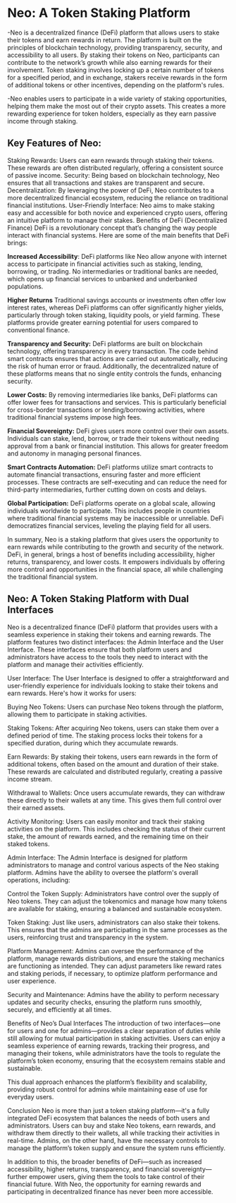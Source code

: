 # Neo: A Token Staking Platform

-Neo is a decentralized finance (DeFi) platform that allows users to stake their tokens and earn rewards in return. The platform is built on the principles of blockchain technology, providing transparency, security, and accessibility to all users. By staking their tokens on Neo, participants can contribute to the network’s growth while also earning rewards for their involvement. Token staking involves locking up a certain number of tokens for a specified period, and in exchange, stakers receive rewards in the form of additional tokens or other incentives, depending on the platform's rules.

-Neo enables users to participate in a wide variety of staking opportunities, helping them make the most out of their crypto assets. This creates a more rewarding experience for token holders, especially as they earn passive income through staking.

## Key Features of Neo:
Staking Rewards: Users can earn rewards through staking their tokens. These rewards are often distributed regularly, offering a consistent source of passive income.
Security: Being based on blockchain technology, Neo ensures that all transactions and stakes are transparent and secure.
Decentralization: By leveraging the power of DeFi, Neo contributes to a more decentralized financial ecosystem, reducing the reliance on traditional financial institutions.
User-Friendly Interface: Neo aims to make staking easy and accessible for both novice and experienced crypto users, offering an intuitive platform to manage their stakes.
Benefits of DeFi (Decentralized Finance)
DeFi is a revolutionary concept that’s changing the way people interact with financial systems. Here are some of the main benefits that DeFi brings:

**Increased Accessibility**: DeFi platforms like Neo allow anyone with internet access to participate in financial activities such as staking, lending, borrowing, or trading. No intermediaries or traditional banks are needed, which opens up financial services to unbanked and underbanked populations.

**Higher Returns** Traditional savings accounts or investments often offer low interest rates, whereas DeFi platforms can offer significantly higher yields, particularly through token staking, liquidity pools, or yield farming. These platforms provide greater earning potential for users compared to conventional finance.

**Transparency and Security:** DeFi platforms are built on blockchain technology, offering transparency in every transaction. The code behind smart contracts ensures that actions are carried out automatically, reducing the risk of human error or fraud. Additionally, the decentralized nature of these platforms means that no single entity controls the funds, enhancing security.

**Lower Costs:** By removing intermediaries like banks, DeFi platforms can offer lower fees for transactions and services. This is particularly beneficial for cross-border transactions or lending/borrowing activities, where traditional financial systems impose high fees.

**Financial Sovereignty:** DeFi gives users more control over their own assets. Individuals can stake, lend, borrow, or trade their tokens without needing approval from a bank or financial institution. This allows for greater freedom and autonomy in managing personal finances.

**Smart Contracts Automation:** DeFi platforms utilize smart contracts to automate financial transactions, ensuring faster and more efficient processes. These contracts are self-executing and can reduce the need for third-party intermediaries, further cutting down on costs and delays.

**Global Participation:** DeFi platforms operate on a global scale, allowing individuals worldwide to participate. This includes people in countries where traditional financial systems may be inaccessible or unreliable. DeFi democratizes financial services, leveling the playing field for all users.

In summary, Neo is a staking platform that gives users the opportunity to earn rewards while contributing to the growth and security of the network. DeFi, in general, brings a host of benefits including accessibility, higher returns, transparency, and lower costs. It empowers individuals by offering more control and opportunities in the financial space, all while challenging the traditional financial system.


## Neo: A Token Staking Platform with Dual Interfaces

Neo is a decentralized finance (DeFi) platform that provides users with a seamless experience in staking their tokens and earning rewards. The platform features two distinct interfaces: the Admin Interface and the User Interface. These interfaces ensure that both platform users and administrators have access to the tools they need to interact with the platform and manage their activities efficiently.

User Interface:
The User Interface is designed to offer a straightforward and user-friendly experience for individuals looking to stake their tokens and earn rewards. Here's how it works for users:

Buying Neo Tokens: Users can purchase Neo tokens through the platform, allowing them to participate in staking activities.

Staking Tokens: After acquiring Neo tokens, users can stake them over a defined period of time. The staking process locks their tokens for a specified duration, during which they accumulate rewards.

Earn Rewards: By staking their tokens, users earn rewards in the form of additional tokens, often based on the amount and duration of their stake. These rewards are calculated and distributed regularly, creating a passive income stream.

Withdrawal to Wallets: Once users accumulate rewards, they can withdraw these directly to their wallets at any time. This gives them full control over their earned assets.

Activity Monitoring: Users can easily monitor and track their staking activities on the platform. This includes checking the status of their current stake, the amount of rewards earned, and the remaining time on their staked tokens.

Admin Interface:
The Admin Interface is designed for platform administrators to manage and control various aspects of the Neo staking platform. Admins have the ability to oversee the platform's overall operations, including:

Control the Token Supply: Administrators have control over the supply of Neo tokens. They can adjust the tokenomics and manage how many tokens are available for staking, ensuring a balanced and sustainable ecosystem.

Token Staking: Just like users, administrators can also stake their tokens. This ensures that the admins are participating in the same processes as the users, reinforcing trust and transparency in the system.

Platform Management: Admins can oversee the performance of the platform, manage rewards distributions, and ensure the staking mechanics are functioning as intended. They can adjust parameters like reward rates and staking periods, if necessary, to optimize platform performance and user experience.

Security and Maintenance: Admins have the ability to perform necessary updates and security checks, ensuring the platform runs smoothly, securely, and efficiently at all times.

Benefits of Neo’s Dual Interfaces
The introduction of two interfaces—one for users and one for admins—provides a clear separation of duties while still allowing for mutual participation in staking activities. Users can enjoy a seamless experience of earning rewards, tracking their progress, and managing their tokens, while administrators have the tools to regulate the platform’s token economy, ensuring that the ecosystem remains stable and sustainable.

This dual approach enhances the platform’s flexibility and scalability, providing robust control for admins while maintaining ease of use for everyday users.

Conclusion
Neo is more than just a token staking platform—it's a fully integrated DeFi ecosystem that balances the needs of both users and administrators. Users can buy and stake Neo tokens, earn rewards, and withdraw them directly to their wallets, all while tracking their activities in real-time. Admins, on the other hand, have the necessary controls to manage the platform’s token supply and ensure the system runs efficiently.

In addition to this, the broader benefits of DeFi—such as increased accessibility, higher returns, transparency, and financial sovereignty—further empower users, giving them the tools to take control of their financial future. With Neo, the opportunity for earning rewards and participating in decentralized finance has never been more accessible.